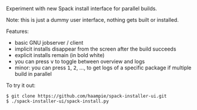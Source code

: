 Experiment with new Spack install interface for parallel builds.

Note: this is just a dummy user interface, nothing gets built or installed.

Features:

* basic GNU jobserver / client
* implicit installs disappear from the screen after the build succeeds
* explicit installs remain (in bold white)
* you can press <kbd>v</kbd> to toggle between overview and logs
* minor: you can press <kbd>1</kbd>, <kbd>2</kbd>, ..., to get logs of a specific package if multiple build in parallel

To try it out:

```console
$ git clone https://github.com/haampie/spack-installer-ui.git
$ ./spack-installer-ui/spack-install.py
```

